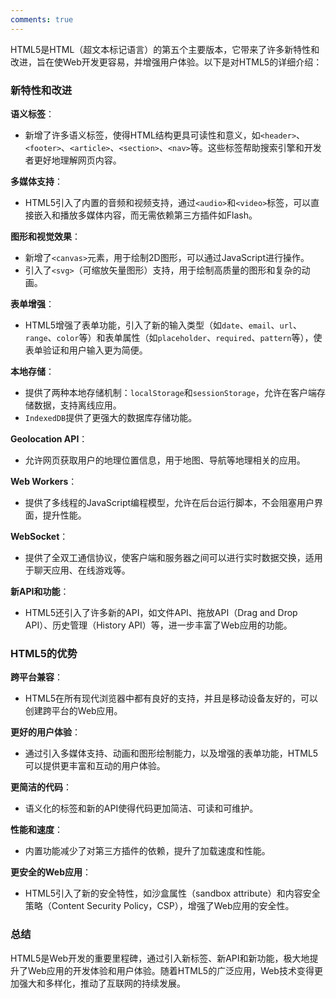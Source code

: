 ```yaml
---
comments: true
---
```


HTML5是HTML（超文本标记语言）的第五个主要版本，它带来了许多新特性和改进，旨在使Web开发更容易，并增强用户体验。以下是对HTML5的详细介绍：

### 新特性和改进

**语义标签**：

   - 新增了许多语义标签，使得HTML结构更具可读性和意义，如`<header>`、`<footer>`、`<article>`、`<section>`、`<nav>`等。这些标签帮助搜索引擎和开发者更好地理解网页内容。

**多媒体支持**：

   - HTML5引入了内置的音频和视频支持，通过`<audio>`和`<video>`标签，可以直接嵌入和播放多媒体内容，而无需依赖第三方插件如Flash。

**图形和视觉效果**：

   - 新增了`<canvas>`元素，用于绘制2D图形，可以通过JavaScript进行操作。
   - 引入了`<svg>`（可缩放矢量图形）支持，用于绘制高质量的图形和复杂的动画。

**表单增强**：

   - HTML5增强了表单功能，引入了新的输入类型（如`date`、`email`、`url`、`range`、`color`等）和表单属性（如`placeholder`、`required`、`pattern`等），使表单验证和用户输入更为简便。

**本地存储**：

   - 提供了两种本地存储机制：`localStorage`和`sessionStorage`，允许在客户端存储数据，支持离线应用。
   - `IndexedDB`提供了更强大的数据库存储功能。

**Geolocation API**：

   - 允许网页获取用户的地理位置信息，用于地图、导航等地理相关的应用。

**Web Workers**：

   - 提供了多线程的JavaScript编程模型，允许在后台运行脚本，不会阻塞用户界面，提升性能。

**WebSocket**：

   - 提供了全双工通信协议，使客户端和服务器之间可以进行实时数据交换，适用于聊天应用、在线游戏等。

**新API和功能**：

   - HTML5还引入了许多新的API，如文件API、拖放API（Drag and Drop API）、历史管理（History API）等，进一步丰富了Web应用的功能。

### HTML5的优势

**跨平台兼容**：

   - HTML5在所有现代浏览器中都有良好的支持，并且是移动设备友好的，可以创建跨平台的Web应用。

**更好的用户体验**：

   - 通过引入多媒体支持、动画和图形绘制能力，以及增强的表单功能，HTML5可以提供更丰富和互动的用户体验。

**更简洁的代码**：

   - 语义化的标签和新的API使得代码更加简洁、可读和可维护。

**性能和速度**：

   - 内置功能减少了对第三方插件的依赖，提升了加载速度和性能。

**更安全的Web应用**：

   - HTML5引入了新的安全特性，如沙盒属性（sandbox attribute）和内容安全策略（Content Security Policy，CSP），增强了Web应用的安全性。

### 总结

HTML5是Web开发的重要里程碑，通过引入新标签、新API和新功能，极大地提升了Web应用的开发体验和用户体验。随着HTML5的广泛应用，Web技术变得更加强大和多样化，推动了互联网的持续发展。